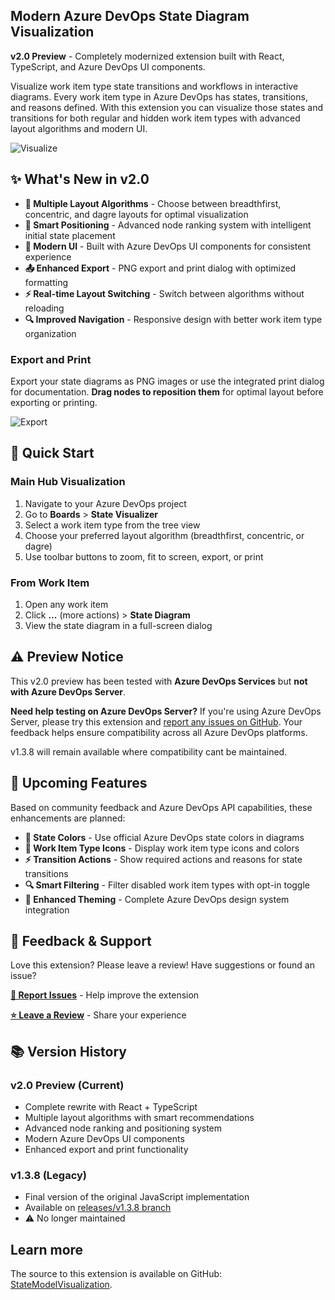 ## Modern Azure DevOps State Diagram Visualization

**v2.0 Preview** - Completely modernized extension built with React, TypeScript, and Azure DevOps UI components.

Visualize work item type state transitions and workflows in interactive diagrams. Every work item type in Azure DevOps has states, transitions, and reasons defined. With this extension you can visualize those states and transitions for both regular and hidden work item types with advanced layout algorithms and modern UI.

![Visualize](dist/images/StateModelVisualization-StateVisualizer-breadthfirst.png)

## ✨ What's New in v2.0

- **🎨 Multiple Layout Algorithms** - Choose between breadthfirst, concentric, and dagre layouts for optimal visualization
- **🧠 Smart Positioning** - Advanced node ranking system with intelligent initial state placement
- **🎯 Modern UI** - Built with Azure DevOps UI components for consistent experience
- **📤 Enhanced Export** - PNG export and print dialog with optimized formatting
- **⚡ Real-time Layout Switching** - Switch between algorithms without reloading
- **🔍 Improved Navigation** - Responsive design with better work item type organization

### Export and Print ###

Export your state diagrams as PNG images or use the integrated print dialog for documentation. **Drag nodes to reposition them** for optimal layout before exporting or printing.

![Export](dist/images/StateModelVisualization-WorkItem-StateDiagram-breadthfirst-print.png)

## 🚀 Quick Start

### Main Hub Visualization
1. Navigate to your Azure DevOps project
2. Go to **Boards** > **State Visualizer** 
3. Select a work item type from the tree view
4. Choose your preferred layout algorithm (breadthfirst, concentric, or dagre)
5. Use toolbar buttons to zoom, fit to screen, export, or print

### From Work Item
1. Open any work item
2. Click **...** (more actions) > **State Diagram**
3. View the state diagram in a full-screen dialog

## ⚠️ Preview Notice

This v2.0 preview has been tested with **Azure DevOps Services** but **not with Azure DevOps Server**. 

**Need help testing on Azure DevOps Server?** If you're using Azure DevOps Server, please try this extension and [report any issues on GitHub](https://github.com/melborp/StateModelVisualization/issues). Your feedback helps ensure compatibility across all Azure DevOps platforms.

v1.3.8 will remain available where compatibility cant be maintained.

## 🎯 Upcoming Features

Based on community feedback and Azure DevOps API capabilities, these enhancements are planned:

- **🎨 State Colors** - Use official Azure DevOps state colors in diagrams
- **🔲 Work Item Type Icons** - Display work item type icons and colors
- **⚡ Transition Actions** - Show required actions and reasons for state transitions
- **🔍 Smart Filtering** - Filter disabled work item types with opt-in toggle
- **🎨 Enhanced Theming** - Complete Azure DevOps design system integration

## 💬 Feedback & Support

Love this extension? Please leave a review! Have suggestions or found an issue? 

**[📝 Report Issues](https://github.com/melborp/StateModelVisualization/issues)** - Help improve the extension

**[⭐ Leave a Review](https://marketplace.visualstudio.com/items?itemName=taavi-koosaar.StateModelVisualization&ssr=false#review-details)** - Share your experience

## 📚 Version History

### v2.0 Preview (Current) 
- Complete rewrite with React + TypeScript
- Multiple layout algorithms with smart recommendations
- Advanced node ranking and positioning system
- Modern Azure DevOps UI components
- Enhanced export and print functionality

### v1.3.8 (Legacy)
- Final version of the original JavaScript implementation
- Available on [releases/v1.3.8 branch](https://github.com/melborp/StateModelVisualization/tree/releases/v1.3.8)
- ⚠️ No longer maintained

## Learn more ##

The source to this extension is available on GitHub: [StateModelVisualization](https://github.com/melborp/StateModelVisualization).
